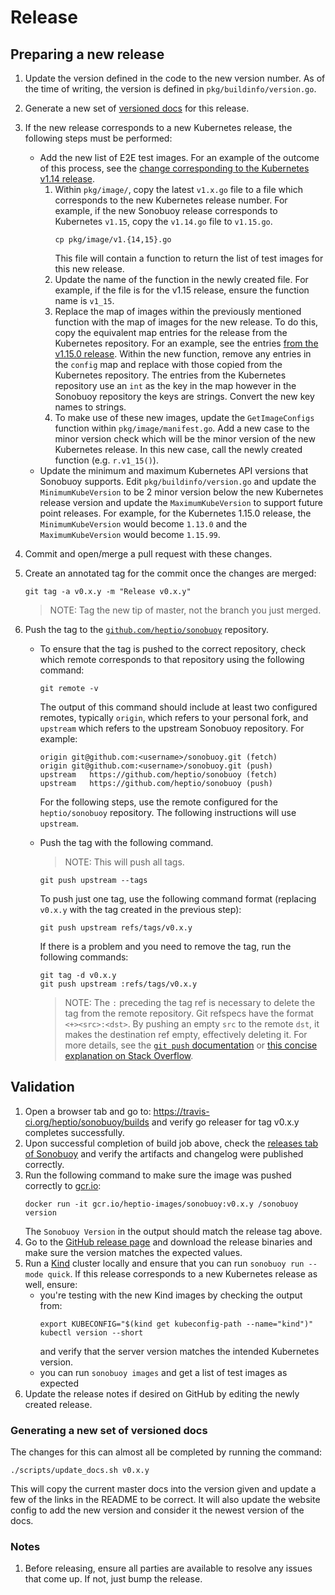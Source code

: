 # Release

## Preparing a new release

1. Update the version defined in the code to the new version number.
   As of the time of writing, the version is defined in `pkg/buildinfo/version.go`.
1. Generate a new set of [versioned docs][gendocs] for this release.
1. If the new release corresponds to a new Kubernetes release, the following steps must be performed:
   * Add the new list of E2E test images.
     For an example of the outcome of this process, see the [change corresponding to the Kubernetes v1.14 release](https://github.com/heptio/sonobuoy/commit/68f15a260e60a288f91bc40347c817b382a3d45c).
     1. Within `pkg/image/`, copy the latest `v1.x.go` file to a file which corresponds to the new Kubernetes release number.
        For example, if the new Sonobuoy release corresponds to Kubernetes `v1.15`, copy the `v1.14.go` file to `v1.15.go`.
        ```
        cp pkg/image/v1.{14,15}.go
        ```
        This file will contain a function to return the list of test images for this new release.
     1. Update the name of the function in the newly created file.
       For example, if the file is for the v1.15 release, ensure the function name is `v1_15`.
     1. Replace the map of images within the previously mentioned function with the map of images for the new release.
       To do this, copy the equivalent map entries for the release from the Kubernetes repository.
       For an example, see the entries [from the v1.15.0 release](https://github.com/kubernetes/kubernetes/blob/v1.15.0/test/utils/image/manifest.go#L202-L252).
       Within the new function, remove any entries in the `config` map and replace with those copied from the Kubernetes repository.
       The entries from the Kubernetes repository use an `int` as the key in the map however in the Sonobuoy repository the keys are strings.
       Convert the new key names to strings.
     1. To make use of these new images, update the `GetImageConfigs` function within `pkg/image/manifest.go`.
       Add a new case to the minor version check which will be the minor version of the new Kubernetes release.
       In this new case, call the newly created function (e.g. `r.v1_15()`).
   * Update the minimum and maximum Kubernetes API versions that Sonobuoy supports.
     Edit `pkg/buildinfo/version.go` and update the `MinimumKubeVersion` to be 2 minor version below the new Kubernetes release version and update the `MaximumKubeVersion` to support future point releases.
     For example, for the Kubernetes 1.15.0 release, the `MinimumKubeVersion` would become `1.13.0` and the `MaximumKubeVersion` would become `1.15.99`.
1. Commit and open/merge a pull request with these changes.
1. Create an annotated tag for the commit once the changes are merged:
    ```
    git tag -a v0.x.y -m "Release v0.x.y"
    ```

    > NOTE: Tag the new tip of master, not the branch you just merged.

1. Push the tag to the [`github.com/heptio/sonobuoy`](https://github.com/heptio/sonobuoy/) repository.
   * To ensure that the tag is pushed to the correct repository, check which remote corresponds to that repository using the following command:
     ```
     git remote -v
     ```
     The output of this command should include at least two configured remotes, typically `origin`, which refers to your personal fork, and `upstream` which refers to the upstream Sonobuoy repository.
     For example:
     ```
     origin	git@github.com:<username>/sonobuoy.git (fetch)
     origin	git@github.com:<username>/sonobuoy.git (push)
     upstream	https://github.com/heptio/sonobuoy (fetch)
     upstream	https://github.com/heptio/sonobuoy (push)
     ```
     For the following steps, use the remote configured for the `heptio/sonobuoy` repository.
     The following instructions will use `upstream`.
   * Push the tag with the following command.
     > NOTE: This will push all tags.

     ```
     git push upstream --tags
     ```
     To push just one tag, use the following command format (replacing `v0.x.y` with the tag created in the previous step):
     ```
     git push upstream refs/tags/v0.x.y
     ```
     If there is a problem and you need to remove the tag, run the following commands:
     ```
     git tag -d v0.x.y
     git push upstream :refs/tags/v0.x.y
     ```
     > NOTE: The `:` preceding the tag ref is necessary to delete the tag from the remote repository.
     > Git refspecs have the format `<+><src>:<dst>`.
     > By pushing an empty `src` to the remote `dst`, it makes the destination ref empty, effectively deleting it.
     > For more details, see the [`git push` documentation](https://git-scm.com/docs/git-push) or [this concise explanation on Stack Overflow](https://stackoverflow.com/a/7303710).


## Validation
1. Open a browser tab and go to: https://travis-ci.org/heptio/sonobuoy/builds and verify go releaser for tag v0.x.y completes successfully.
1. Upon successful completion of build job above, check the [releases tab of Sonobuoy](https://github.com/heptio/sonobuoy/releases) and verify the artifacts and changelog were published correctly.
1. Run the following command to make sure the image was pushed correctly to [gcr.io][gcr]:
   ```
   docker run -it gcr.io/heptio-images/sonobuoy:v0.x.y /sonobuoy version
   ```
   The `Sonobuoy Version` in the output should match the release tag above.
1. Go to the [GitHub release page](https://github.com/heptio/sonobuoy/releases) and download the release binaries and make sure the version matches the expected values.
2. Run a [Kind](https://github.com/kubernetes-sigs/kind) cluster locally and ensure that you can run `sonobuoy run --mode quick`.
   If this release corresponds to a new Kubernetes release as well, ensure:
    - you're testing with the new Kind images by checking the output from:
      ```
      export KUBECONFIG="$(kind get kubeconfig-path --name="kind")"
      kubectl version --short
      ```
      and verify that the server version matches the intended Kubernetes version.
    - you can run `sonobuoy images` and get a list of test images as expected
2. Update the release notes if desired on GitHub by editing the newly created release.

### Generating a new set of versioned docs
The changes for this can almost all be completed by running the command:
```
./scripts/update_docs.sh v0.x.y
```

This will copy the current master docs into the version given and update
a few of the links in the README to be correct. It will also update
the website config to add the new version and consider it the newest
version of the docs.

### Notes
1. Before releasing, ensure all parties are available to resolve any issues that come up. If not, just bump the release.

[gendocs]: #generating-a-new-set-of-versioned-docs
[gcr]: https://console.cloud.google.com/gcr/images/heptio-images/GLOBAL